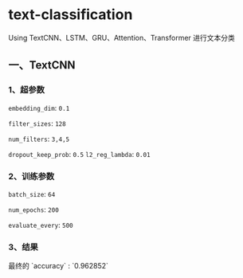 # text-classification
</b>
Using TextCNN、LSTM、GRU、Attention、Transformer 进行文本分类
</b>

## 一、TextCNN 
### 1、超参数
`embedding_dim`:  `0.1` 
</b>

`filter_sizes`: `128`  
</b>

`num_filters`: `3,4,5` 
</b>

`dropout_keep_prob`: `0.5` 
</b>
`l2_reg_lambda`: `0.01` 
</b>
</b>

### 2、训练参数
`batch_size`: `64`
</b>

`num_epochs`: `200`
</b>

`evaluate_every`: `500`  
</b>

</b>

### 3、结果
</b>
 最终的  `accuracy` : `0.962852` 
